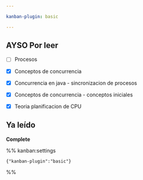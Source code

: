 ```yaml
---

kanban-plugin: basic

---
```


## AYSO Por leer

- [ ] Procesos
- [x] Conceptos de concurrencia
- [x] Concurrencia en java - sincronizacion de procesos
- [x] Conceptos de concurrencia - conceptos iniciales
- [x] Teoria planificacion de CPU


## Ya leído

**Complete**




%% kanban:settings
```
{"kanban-plugin":"basic"}
```
%%